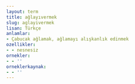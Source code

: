 ```yaml
---
layout: term
title: ağlayıvermek
slug: aglayivermek
lisan: Türkçe
anlamlar:
- Çabucak ağlamak, ağlamayı alışkanlık edinmek
ozellikler:
- - nesnesiz
ornekler:
- - ''
orneklerkaynak:
- - ''
---
```

